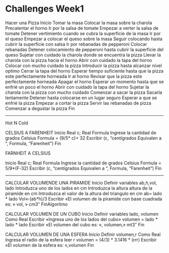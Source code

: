 # Challenges Week1 

Hacer una Pizza
Inicio
Tomar la masa
Colocar la masa sobre la charola
Precalentar el horno
Ir por la salsa de tomate
Empezar a verter la salsa de tomate
Detener vertimiento cuando se cubra la superficie de la masa
Ir por el queso
Empezar a colocar el queso sobre la masa
Seguir colocando hasta cubrir la superficie con salsa
Ir por rebanadas de pepperoni
Colocar rebanadas
Detener colocamiento de pepperoni hasta cubrir la superficie del queso
Sujetar con cuidado la charola donde se encuentra la pizza
Llevar la charola con la pizza hacia el horno
Abrir con cuidado la tapa del horno
Colocar con mucho cuidado la pizza
Introducir la pizza hasta alcanzar nivel optimo
Cerrar la tapa del horno
Esperar tiempo suficiente hasta que la pizza este perfectamente horneada
Ir al horno
Revisar que la pizza este perfectamente horneada
Apagar el horno
Esperar un momento hasta que se enfrié un poco el horno
Abrir con cuidado la tapa del horno
Sujetar la charola con la pizza con mucho cuidado
Comenzar a sacar la pizza
Sacarla lentamente
Detener hasta colocarse en un lugar seguro
Esperar a que se enfrié la pizza
Empezar a cortar la pizza
Servir las rebanadas de pizza
Comenzar a degustar la pizza
Fin

-------------------------------------------------------------------

Hot N Cold

CELSIUS A FARENHEIT
Inicio
Real c;
Real Formula
Ingrese la cantidad de grados Celsius
Formula = (9/5* c)+ 32
Escribir (c, “centígrados Equivalen a “, Formula, “Farenheit”)
Fin

FARNHEIT A CELSIUS

Inicio
Real c;
Real Formula
Ingrese la cantidad de grados Celsius
Formula = 5/9*(F-32)
Escribir (c, “centígrados Equivalen a “, Formula, “Farenheit”)
Fin

----------------------------------------------------------------------

CALCULAR VOLUMENDE UNA PIRAMIDE
Inicio
Definir variables ab,h,vol, lado 
Introduzca uno de los lados en cm
Introduzca la altura altura de la piramide en cm
Introduzca el valor de la altura del triangulo en cm
ab= lado * lado
Vol<-(ab*h)/3
Escribir «El volumen de la piramide con base cuadrada es: » vol, » cm3″
FinAlgoritmo

CALCULAR VOLUMEN DE UN CUBO
Inicio
Definir variables lado, volumen Como Real
Escribir «Ingresa uno de los lados del cubo»
volumen = lado * lado * lado
Escribir «El volumen del cubo es: «, volumen,» mt3″
Fin

CALCULAR VOLUMEN DE UNA ESFERA
Inicio
Definir volumen,r Como Real
Ingresa el radio de la esfera
leer r
volumen = (4/3) * 3.1416 * (r*r*r)
Escribir «El volumen de la esfera es: «,volumen
Fin



